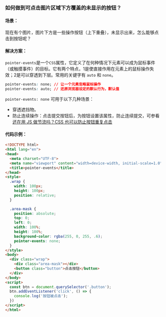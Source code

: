 ### 如何做到可点击图片区域下方覆盖的未显示的按钮？

#### 场景：

现在有个图片，图片下方是一些操作按钮（上下重叠），未显示出来，怎么能够点击到按钮呢？

#### 解决方案：

`pointer-events`是一个`CSS`属性，它定义了在何种情况下元素可以成为鼠标事件（或触摸事件）的目标。它有两个特点，1是使直接作用在元素上的鼠标操作失效；2是可以穿透到下层。常用的关键字有 `auto` 和 `none`。

```css
pointer-events: none; // 让一个元素忽略鼠标操作
pointer-events: auto; // 还原浏览器设定的默认行为，默认值
```

`pointer-events: none` 可用于以下几种场景：

* 穿透遮挡物。
* 防止连续操作：点击提交按钮后，为按钮设置该属性，防止连续提交，可参看 [还在用 JS 做节流吗？CSS 也可以防止按钮重复点击 ](https://juejin.cn/post/7165828047520661534)

#### 代码示例：

```html
<!DOCTYPE html>
<html lang="en">
<head>
  <meta charset="UTF-8">
  <meta name="viewport" content="width=device-width, initial-scale=1.0">
  <title>pointer-events</title>
</head>
<style>
  .wrap {
    width: 100px;
    height: 100px;
    position: relative;
  }

  .area-mask {
    position: absolute;
    top: 0;
    left: 0;
    width: 100%;
    height: 100%;
    background-color: rgba(255, 0, 255, .6);
    pointer-events: none;
  }
</style>
<body>
  <div class="wrap">
    <div class="area-mask"></div>
    <button class="button">点击按钮</button>
  </div>
</body>
<script>
  const btn = document.querySelector('.button');
  btn.addEventListener('click', () => {
    console.log('按钮被点击');
  })
</script>
</html>
```

